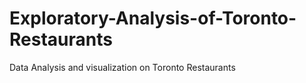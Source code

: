 # Exploratory-Analysis-of-Toronto-Restaurants
Data Analysis and visualization on Toronto Restaurants 
